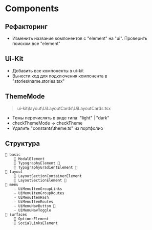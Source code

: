 # Components

## Рефакторинг

- Изменить название компонентов с "element" на "ui". Проверить поиском все "element"

## Ui-Kit

- Добавить все компоненты в ui-kit
- Вынести код для подключения компонента в "stories\name.stories.tsx"

## ThemeMode

> ui-kit\layout\UiLayoutCards\UiLayoutCards.tsx

- Темы перечислять в виде типа: "light" | "dark"
- checkThemeMode -> checkTheme
- Удалить "constants\theme.ts" из портфолио

## Структура

```
📂 basic
    📑 ModalElement
    📑 TypographyElement 💎
    📑 TypographyGradientElement 💎
📂 layout
    📑 LayoutSectionContainerElement
    📑 LayoutSectionElement 💎
📂 menu
    - UiMenuItemGroupLinks
    - UiMenuItemGroupRoutes
    - UiMenuItemHash
    - UiMenuItemRoutes
    - UiMenuNavButton 💎
    - UiMenuNavToggle
📂 surfaces
    📑 OptionsElement
    📑 SocialLinksElement
```
